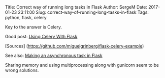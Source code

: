 Title: Correct way of running long tasks in Flask
Author: SergeM
Date: 2017-01-23 23:11:00
Slug: correct-way-of-running-long-tasks-in-flask
Tags: python, flask, celery


Key to the answer is Celery.

Good post: [Using Celery With Flask](https://blog.miguelgrinberg.com/post/using-celery-with-flask)

[Sources] (https://github.com/miguelgrinberg/flask-celery-example)

See also: [Making an asynchronous task in Flask](http://stackoverflow.com/questions/31866796/making-an-asynchronous-task-in-flask)


Sharing memory and using multiprocessing along with gunicorn seem to be wrong solutions.
